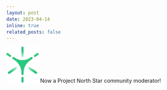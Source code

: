 ```yaml
---
layout: post
date: 2023-04-14
inline: true
related_posts: false
---
```


<img id="emoji" src="/assets/img/emoji/northstar.webp"> Now a Project North Star community moderator! 
